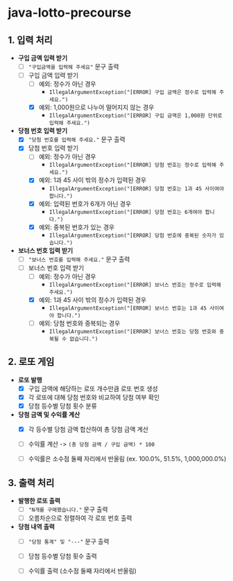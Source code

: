 # java-lotto-precourse
## 1. 입력 처리

- **구입 금액 입력 받기**
  - [ ] `"구입금액을 입력해 주세요"` 문구 출력
  - [ ] 구입 금액 입력 받기
    - [ ] 예외: 정수가 아닌 경우
      - `IllegalArgumentException("[ERROR] 구입 금액은 정수로 입력해 주세요.")`
    - [x] 예외: 1,000원으로 나누어 떨어지지 않는 경우
      - `IllegalArgumentException("[ERROR] 구입 금액은 1,000원 단위로 입력해 주세요.")`

- **당첨 번호 입력 받기**
  - [x] `"당첨 번호를 입력해 주세요."` 문구 출력
  - [x] 당첨 번호 입력 받기
    - [ ] 예외: 정수가 아닌 경우
      - `IllegalArgumentException("[ERROR] 당첨 번호는 정수로 입력해 주세요.")`
    - [x] 예외: 1과 45 사이 밖의 정수가 입력된 경우
      - `IllegalArgumentException("[ERROR] 당첨 번호는 1과 45 사이여야 합니다.")`
    - [x] 예외: 입력된 번호가 6개가 아닌 경우
      - `IllegalArgumentException("[ERROR] 당첨 번호는 6개여야 합니다.")`
    - [x] 예외: 중복된 번호가 있는 경우
      - `IllegalArgumentException("[ERROR] 당첨 번호에 중복된 숫자가 있습니다.")`

- **보너스 번호 입력 받기**
  - [ ] `"보너스 번호를 입력해 주세요."` 문구 출력
  - [ ] 보너스 번호 입력 받기
    - [ ] 예외: 정수가 아닌 경우
      - `IllegalArgumentException("[ERROR] 보너스 번호는 정수로 입력해 주세요.")`
    - [x] 예외: 1과 45 사이 밖의 정수가 입력된 경우
      - `IllegalArgumentException("[ERROR] 보너스 번호는 1과 45 사이여야 합니다.")`
    - [ ] 예외: 당첨 번호와 중복되는 경우
      - `IllegalArgumentException("[ERROR] 보너스 번호는 당첨 번호와 중복될 수 없습니다.")`


## 2. 로또 게임

- **로또 발행**
  - [x] 구입 금액에 해당하는 로또 개수만큼 로또 번호 생성
  - [x] 각 로또에 대해 당첨 번호와 비교하여 당첨 여부 확인
  - [x] 당첨 등수별 당첨 횟수 분류

- **당첨 금액 및 수익률 계산**
  - [x] 각 등수별 당첨 금액 합산하여 총 당첨 금액 계산
  - [ ] 수익률 계산 -> `(총 당첨 금액 / 구입 금액) * 100`
  - [ ] 수익률은 소수점 둘째 자리에서 반올림 (ex. 100.0%, 51.5%, 1,000,000.0%)


## 3. 출력 처리

- **발행한 로또 출력**
  - [ ] `"N개를 구매했습니다."` 문구 출력
  - [ ] 오름차순으로 정렬하여 각 로또 번호 출력

- **당첨 내역 출력**
  - [ ] `"당첨 통계" 및 "---"` 문구 출력
  - [ ] 당첨 등수별 당첨 횟수 출력
  - [ ] 수익률 출력 (소수점 둘째 자리에서 반올림)


